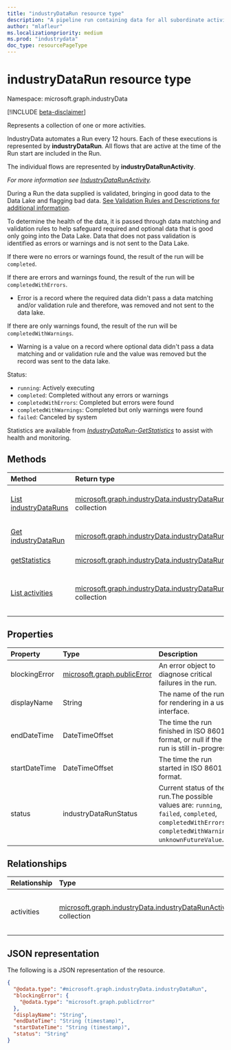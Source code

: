 ```yaml
---
title: "industryDataRun resource type"
description: "A pipeline run containing data for all subordinate activities."
author: "mlafleur"
ms.localizationpriority: medium
ms.prod: "industrydata"
doc_type: resourcePageType
---
```


# industryDataRun resource type

Namespace: microsoft.graph.industryData

[!INCLUDE [beta-disclaimer](../../includes/beta-disclaimer.md)]

Represents a collection of one or more activities.

IndustryData automates a Run every 12 hours. Each of these executions is represented by **industryDataRun**. All flows that are active at the time of the Run start are included in the Run.

The individual flows are represented by **industryDataRunActivity**.

_For more information see [IndustryDataRunActivity](industrydata-industrydatarunactivity)._

During a Run the data supplied is validated, bringing in good data to the Data Lake and flagging bad data. [See Validation Rules and Descriptions for additional information](https://docs.microsoft.com/schooldatasync/Validation-rules-and-descriptions).

To determine the health of the data, it is passed through data matching and validation rules to help safeguard required and optional data that is good only going into the Data Lake. Data that does not pass validation is identified as errors or warnings and is not sent to the Data Lake.

If there were no errors or warnings found, the result of the run will be `completed`.

If there are errors and warnings found, the result of the run will be `completedWithErrors`.

- Error is a record where the required data didn't pass a data matching and/or validation rule and therefore, was removed and not sent to the data lake.

If there are only warnings found, the result of the run will be `completedWithWarnings`.

- Warning is a value on a record where optional data didn't pass a data matching and or validation rule and the value was removed but the record was sent to the data lake.

Status:

- `running`: Actively executing
- `completed`: Completed without any errors or warnings
- `completedWithErrors`: Completed but errors were found
- `completedWithWarnings`: Completed but only warnings were found
- `failed`: Canceled by system

Statistics are available from _[IndustryDataRun-GetStatistics](../api/industrydata-industrydatarun-getstatistics.md)_ to assist with health and monitoring.

## Methods

| Method                                                                     | Return type                                                                                                             | Description                                                                                                         |
| :------------------------------------------------------------------------- | :---------------------------------------------------------------------------------------------------------------------- | :------------------------------------------------------------------------------------------------------------------ |
| [List industryDataRuns](../api/industrydata-industrydataroot-list-runs.md) | [microsoft.graph.industryData.industryDataRun](../resources/industrydata-industrydatarun.md) collection                 | Get a list of the [industryDataRun](../resources/industrydata-industrydatarun.md) objects and their properties.     |
| [Get industryDataRun](../api/industrydata-industrydatarun-get.md)          | [microsoft.graph.industryData.industryDataRun](../resources/industrydata-industrydatarun.md)                            | Read the properties and relationships of an [industryDataRun](../resources/industrydata-industrydatarun.md) object. |
| [getStatistics](../api/industrydata-industrydatarun-getstatistics.md)      | [microsoft.graph.industryData.industryDataRunStatistics](../resources/industrydata-industrydatarunstatistics.md)        | Calculate statistics for the runGroup.                                                                              |
| [List activities](../api/industrydata-industrydatarun-list-activities.md)  | [microsoft.graph.industryData.industryDataRunActivity](../resources/industrydata-industrydatarunactivity.md) collection | Get the industryDataRunActivity resources from the activities navigation property.                                  |

## Properties

| Property      | Type                                                       | Description                                                                                                                                                |
| :------------ | :--------------------------------------------------------- | :--------------------------------------------------------------------------------------------------------------------------------------------------------- |
| blockingError | [microsoft.graph.publicError](../resources/publicerror.md) | An error object to diagnose critical failures in the run.                                                                                                  |
| displayName   | String                                                     | The name of the run for rendering in a user interface.                                                                                                     |
| endDateTime   | DateTimeOffset                                             | The time the run finished in ISO 8601 format, or null if the run is still in-progress.                                                                     |
| startDateTime | DateTimeOffset                                             | The time the run started in ISO 8601 format.                                                                                                               |
| status        | industryDataRunStatus                                      | Current status of the run.The possible values are: `running`, `failed`, `completed`, `completedWithErrors`, `completedWithWarnings`, `unknownFutureValue`. |

## Relationships

| Relationship | Type                                                                                                                    | Description                                    |
| :----------- | :---------------------------------------------------------------------------------------------------------------------- | :--------------------------------------------- |
| activities   | [microsoft.graph.industryData.industryDataRunActivity](../resources/industrydata-industrydatarunactivity.md) collection | The set of activities executed during the run. |

## JSON representation

The following is a JSON representation of the resource.

<!-- {
  "blockType": "resource",
  "keyProperty": "id",
  "@odata.type": "microsoft.graph.industryData.industryDataRun",
  "openType": false
}
-->

```json
{
  "@odata.type": "#microsoft.graph.industryData.industryDataRun",
  "blockingError": {
    "@odata.type": "microsoft.graph.publicError"
  },
  "displayName": "String",
  "endDateTime": "String (timestamp)",
  "startDateTime": "String (timestamp)",
  "status": "String"
}
```
